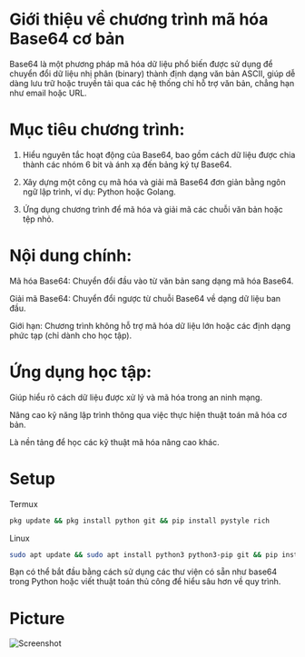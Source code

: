 # Giới thiệu về chương trình mã hóa Base64 cơ bản

Base64 là một phương pháp mã hóa dữ liệu phổ biến được sử dụng để chuyển đổi dữ liệu nhị phân (binary) thành định dạng văn bản ASCII, giúp dễ dàng lưu trữ hoặc truyền tải qua các hệ thống chỉ hỗ trợ văn bản, chẳng hạn như email hoặc URL.

# Mục tiêu chương trình:

1. Hiểu nguyên tắc hoạt động của Base64, bao gồm cách dữ liệu được chia thành các nhóm 6 bit và ánh xạ đến bảng ký tự Base64.


2. Xây dựng một công cụ mã hóa và giải mã Base64 đơn giản bằng ngôn ngữ lập trình, ví dụ: Python hoặc Golang.


3. Ứng dụng chương trình để mã hóa và giải mã các chuỗi văn bản hoặc tệp nhỏ.



# Nội dung chính:

Mã hóa Base64: Chuyển đổi đầu vào từ văn bản sang dạng mã hóa Base64.

Giải mã Base64: Chuyển đổi ngược từ chuỗi Base64 về dạng dữ liệu ban đầu.

Giới hạn: Chương trình không hỗ trợ mã hóa dữ liệu lớn hoặc các định dạng phức tạp (chỉ dành cho học tập).


# Ứng dụng học tập:

Giúp hiểu rõ cách dữ liệu được xử lý và mã hóa trong an ninh mạng.

Nâng cao kỹ năng lập trình thông qua việc thực hiện thuật toán mã hóa cơ bản.

Là nền tảng để học các kỹ thuật mã hóa nâng cao khác.
# Setup
Termux
```bash
pkg update && pkg install python git && pip install pystyle rich
```
Linux
```bash
sudo apt update && sudo apt install python3 python3-pip git && pip install pystyle rich
```
Bạn có thể bắt đầu bằng cách sử dụng các thư viện có sẵn như base64 trong Python hoặc viết thuật toán thủ công để hiểu sâu hơn về quy trình.
# Picture
![Screenshot](https://github.com/anan1412kdz/Pic/blob/main/Screenshot_20241230_224702_Termux.jpg?raw=true)
